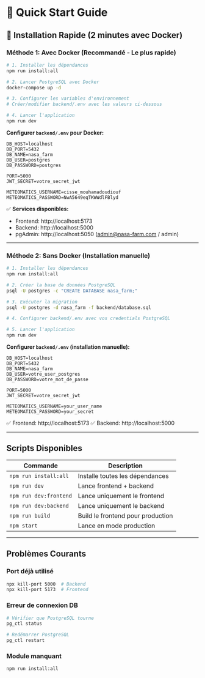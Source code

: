# 🚀 Quick Start Guide

## 🎯 Installation Rapide (2 minutes avec Docker)

### Méthode 1: Avec Docker (Recommandé - Le plus rapide)

```bash
# 1. Installer les dépendances
npm run install:all

# 2. Lancer PostgreSQL avec Docker
docker-compose up -d

# 3. Configurer les variables d'environnement
# Créer/modifier backend/.env avec les valeurs ci-dessous

# 4. Lancer l'application
npm run dev
```

**Configurer `backend/.env` pour Docker:**

```env
DB_HOST=localhost
DB_PORT=5432
DB_NAME=nasa_farm
DB_USER=postgres
DB_PASSWORD=postgres

PORT=5000
JWT_SECRET=votre_secret_jwt

METEOMATICS_USERNAME=cisse_mouhamadoudiouf
METEOMATICS_PASSWORD=NwA5649eqTKWWdlFBlyd
```

✅ **Services disponibles:**
- Frontend: http://localhost:5173
- Backend: http://localhost:5000
- pgAdmin: http://localhost:5050 (admin@nasa-farm.com / admin)

---

### Méthode 2: Sans Docker (Installation manuelle)

```bash
# 1. Installer les dépendances
npm run install:all

# 2. Créer la base de données PostgreSQL
psql -U postgres -c "CREATE DATABASE nasa_farm;"

# 3. Exécuter la migration
psql -U postgres -d nasa_farm -f backend/database.sql

# 4. Configurer backend/.env avec vos credentials PostgreSQL

# 5. Lancer l'application
npm run dev
```

**Configurer `backend/.env` (installation manuelle):**

```env
DB_HOST=localhost
DB_PORT=5432
DB_NAME=nasa_farm
DB_USER=votre_user_postgres
DB_PASSWORD=votre_mot_de_passe

PORT=5000
JWT_SECRET=votre_secret_jwt

METEOMATICS_USERNAME=your_user_name
METEOMATICS_PASSWORD=your_secret
```

✅ Frontend: http://localhost:5173
✅ Backend: http://localhost:5000

---

## Scripts Disponibles

| Commande | Description |
|----------|-------------|
| `npm run install:all` | Installe toutes les dépendances |
| `npm run dev` | Lance frontend + backend |
| `npm run dev:frontend` | Lance uniquement le frontend |
| `npm run dev:backend` | Lance uniquement le backend |
| `npm run build` | Build le frontend pour production |
| `npm start` | Lance en mode production |

---

## Problèmes Courants

### Port déjà utilisé
```bash
npx kill-port 5000  # Backend
npx kill-port 5173  # Frontend
```

### Erreur de connexion DB
```bash
# Vérifier que PostgreSQL tourne
pg_ctl status

# Redémarrer PostgreSQL
pg_ctl restart
```

### Module manquant
```bash
npm run install:all
```
